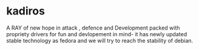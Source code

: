 # kadiros
A RAY of new hope in attack , defence and Development packed with propriety drivers for fun and devlopement in mind- it has newly updated stable technology as fedora and we will try to reach the stability of debian.
